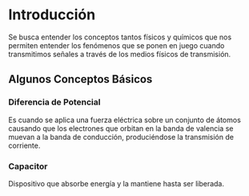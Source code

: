 # Introducción

Se busca entender los conceptos tantos físicos y químicos que nos permiten entender los fenómenos que se ponen en juego cuando transmitimos señales a través de los medios físicos de transmisión.

## Algunos Conceptos Básicos

### Diferencia de Potencial

Es cuando se aplica una fuerza eléctrica sobre un conjunto de átomos causando que los electrones que orbitan en la banda de valencia se muevan a la banda de conducción, produciéndose la transmisión de corriente.

### Capacitor

Dispositivo que absorbe energía y la mantiene hasta ser liberada.
